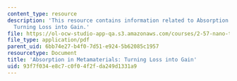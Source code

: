 ```yaml
---
content_type: resource
description: 'This resource contains information related to Absorption in Metamaterials:
  Turning Loss into Gain.'
file: https://ol-ocw-studio-app-qa.s3.amazonaws.com/courses/2-57-nano-to-macro-transport-processes-spring-2012/93f7f034e8c7c0f04f2fda249d1331a9_MIT2_57S12_Ab_in_Metamat.pdf
file_type: application/pdf
parent_uid: 6bb74e27-b4f0-7d51-e924-5b62085c1957
resourcetype: Document
title: 'Absorption in Metamaterials: Turning Loss into Gain'
uid: 93f7f034-e8c7-c0f0-4f2f-da249d1331a9
---
```

